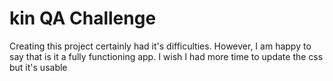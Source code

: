 # kin QA Challenge
Creating this project certainly had it's difficulties. However, I am happy to say that is it a fully functioning app. I wish I had more time to update the css but it's usable
